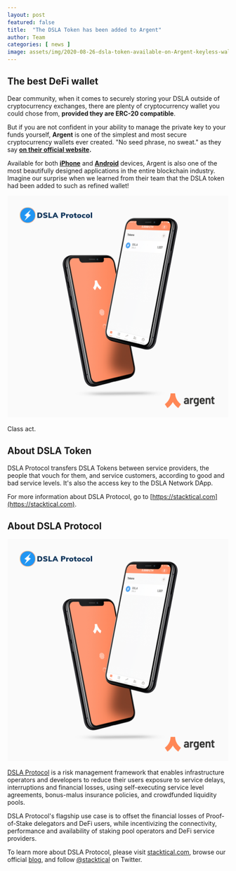 ```yaml
---
layout: post
featured: false
title:  "The DSLA Token has been added to Argent"
author: Team
categories: [ news ]
image: assets/img/2020-08-26-dsla-token-available-on-Argent-keyless-wallet.jpg
---
```


## The best DeFi wallet

Dear community, when it comes to securely storing your DSLA outside of cryptocurrency exchanges, there are plenty of cryptocurrency wallet you could chose from, **provided they are ERC-20 compatible**. 

But if you are not confident in your ability to manage the private key to your funds yourself, **Argent** is one of the simplest and most secure cryptocurrency wallets ever created. "No seed phrase, no sweat." as they say **[on their official website](https://www.argent.xyz).**

Available for both **[iPhone](https://apps.apple.com/us/app/argent/id1358741926)** and **[Android](https://play.google.com/store/apps/details?id=im.argent.contractwalletclient)** devices, Argent is also one of the most beautifully designed applications in the entire blockchain industry. Imagine our surprise when we learned from their team that the DSLA token had been added to such as refined wallet! 

![DSLA on Argent](/assets/img/2020-08-26-dsla-token-available-on-Argent-keyless-wallet-screenshot.jpg)

Class act.

## About DSLA Token

DSLA Protocol transfers DSLA Tokens between service providers, the people that vouch for them, and service customers, according to good and bad service levels. It's also the access key to the DSLA Network DApp. 

For more information about DSLA Protocol, go to [https://stacktical.com](https://stacktical.com).

## About DSLA Protocol

[![DSLA Token, now on Argent wallet](/assets/img/2020-08-26-dsla-token-available-on-Argent-keyless-wallet-screenshot.jpg)](https://stacktical.com)

[DSLA Protocol](https://stacktical.com) is a risk management framework that enables infrastructure operators and developers to reduce their users exposure to service delays, interruptions and financial losses, using self-executing service level agreements, bonus-malus insurance policies, and crowdfunded liquidity pools.

DSLA Protocol's flagship use case is to offset the financial losses of Proof-of-Stake delegators and DeFi users, while incentivizing the connectivity, performance and availability of staking pool operators and DeFi service providers.

To learn more about DSLA Protocol, please visit [stacktical.com](https://stacktical.com), browse our official [blog](https://blog.stacktical.com), and follow [@stacktical](https://twitter.com/Stacktical) on Twitter.